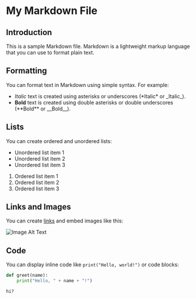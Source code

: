 # My Markdown File

## Introduction

This is a sample Markdown file. Markdown is a lightweight markup language that you can use to format plain text.

## Formatting

You can format text in Markdown using simple syntax. For example:
- *Italic* text is created using asterisks or underscores (\*Italic\* or \_Italic\_).
- **Bold** text is created using double asterisks or double underscores (\*\*Bold\*\* or \_\_Bold\_\_).

## Lists

You can create ordered and unordered lists:
- Unordered list item 1
- Unordered list item 2
- Unordered list item 3

1. Ordered list item 1
2. Ordered list item 2
3. Ordered list item 3

## Links and Images

You can create [links](https://www.example.com) and embed images like this:

![Image Alt Text](https://www.example.com/image.jpg)

## Code

You can display inline code like `print("Hello, world!")` or code blocks:

```python
def greet(name):
    print("Hello, " + name + "!")

hi?

